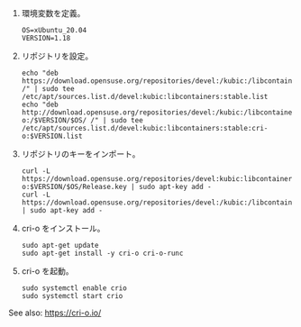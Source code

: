1.  環境変数を定義。

    ```shell-session
    OS=xUbuntu_20.04
    VERSION=1.18
    ```
2.  リポジトリを設定。

    ```shell-session
    echo "deb https://download.opensuse.org/repositories/devel:/kubic:/libcontainers:/stable/$OS/ /" | sudo tee /etc/apt/sources.list.d/devel:kubic:libcontainers:stable.list
    echo "deb http://download.opensuse.org/repositories/devel:/kubic:/libcontainers:/stable:/cri-o:/$VERSION/$OS/ /" | sudo tee /etc/apt/sources.list.d/devel:kubic:libcontainers:stable:cri-o:$VERSION.list
    ```
3.  リポジトリのキーをインポート。

    ```shell-session
    curl -L https://download.opensuse.org/repositories/devel:kubic:libcontainers:stable:cri-o:$VERSION/$OS/Release.key | sudo apt-key add -
    curl -L https://download.opensuse.org/repositories/devel:/kubic:/libcontainers:/stable/$OS/Release.key | sudo apt-key add -
    ```
4.  cri-o をインストール。

    ```shell-session
    sudo apt-get update
    sudo apt-get install -y cri-o cri-o-runc
    ```
5.  cri-o を起動。

    ```shell-session
    sudo systemctl enable crio
    sudo systemctl start crio
    ```

See also: https://cri-o.io/